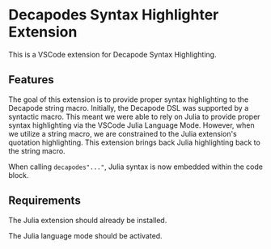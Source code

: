 # Decapodes Syntax Highlighter Extension

This is a VSCode extension for Decapode Syntax Highlighting.

## Features

The goal of this extension is to provide proper syntax highlighting to the Decapode string macro. Initially, the Decapode DSL was supported
by a syntactic macro. This meant we were able to rely on Julia to provide proper syntax highlighting via the VSCode Julia Language Mode. However, when we utilize a string macro, we are constrained to the Julia extension's quotation highlighting. This extension brings back Julia highlighting back to the string macro.

When calling ```decapodes"..."```, Julia syntax is now embedded within the code block.

## Requirements

The Julia extension should already be installed.

The Julia language mode should be activated.